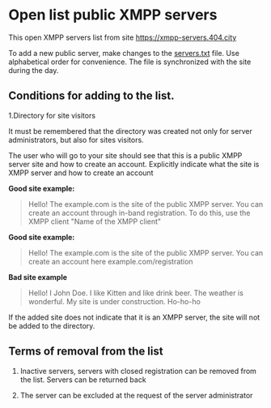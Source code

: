 

# Open list public XMPP servers

This open XMPP servers list from site https://xmpp-servers.404.city

To add a new public server, make changes to the [servers.txt](https://github.com/E-404/xmpp-servers/blob/master/servers.txt) file.  Use alphabetical order for convenience.
The file is synchronized with the site during the day.

## Conditions for adding to the list.
1.Directory for site visitors

It must be remembered that the directory was created not only for server administrators, but also for sites visitors.

The user who will go to your site should see that this is a public XMPP server site and how to create an account. Explicitly indicate what the site is XMPP server and how to create an account

**Good site example:**

>Hello! The example.com is the site of the public  XMPP server. You can create an account through in-band registration. To do this, use the XMPP client "Name of the XMPP client"

**Good site example:**

>Hello! The example.com is the site of the public XMPP server. You can create an account here example.com/registration

**Bad site example**
>Hello! I John Doe.  I like Kitten and like drink beer. The weather is wonderful. My site is under construction. Ho-ho-ho


If the added site does not indicate that it is an XMPP server, the site will not be added to the directory.


## Terms of removal from the list


1. Inactive servers, servers with closed registration can be removed from the list. Servers can be returned back

2. The server can be excluded at the request of the server administrator
